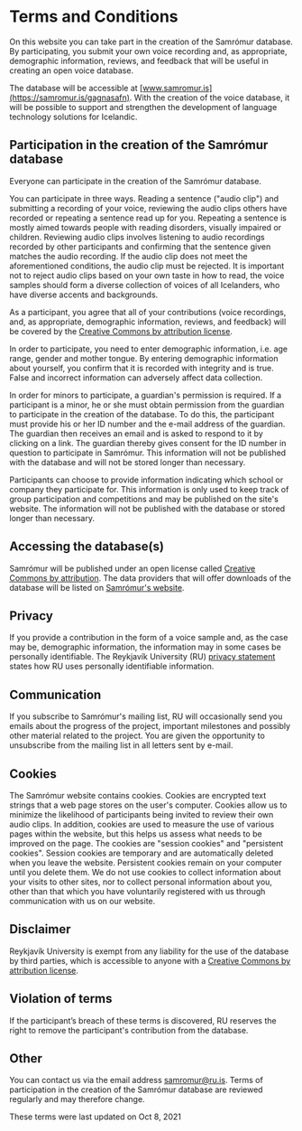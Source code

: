 # Terms and Conditions

On this website you can take part in the creation of the Samrómur database. By participating, you submit your own voice recording and, as appropriate, demographic information, reviews, and feedback that will be useful in creating an open voice database.

The database will be accessible at [www.samromur.is](https://samromur.is/gagnasafn). With the creation of the voice database, it will be possible to support and strengthen the development of language technology solutions for Icelandic.

## Participation in the creation of the Samrómur database

Everyone can participate in the creation of the Samrómur database.

You can participate in three ways. Reading a sentence ("audio clip") and submitting a recording of your voice, reviewing the audio clips others have recorded or repeating a sentence read up for you. Repeating a sentence is mostly aimed towards people with reading disorders, visually impaired or children. Reviewing audio clips involves listening to audio recordings recorded by other participants and confirming that the sentence given matches the audio recording. If the audio clip does not meet the aforementioned conditions, the audio clip must be rejected. It is important not to reject audio clips based on your own taste in how to read, the voice samples should form a diverse collection of voices of all Icelanders, who have diverse accents and backgrounds.

As a participant, you agree that all of your contributions (voice recordings, and, as appropriate, demographic information, reviews, and feedback) will be covered by the [Creative Commons by attribution license](https://creativecommons.org/licenses/by/4.0/).

In order to participate, you need to enter demographic information, i.e. age range, gender and mother tongue. By entering demographic information about yourself, you confirm that it is recorded with integrity and is true. False and incorrect information can adversely affect data collection.

In order for minors to participate, a guardian's permission is required. If a participant is a minor, he or she must obtain permission from the guardian to participate in the creation of the database. To do this, the participant must provide his or her ID number and the e-mail address of the guardian. The guardian then receives an email and is asked to respond to it by clicking on a link. The guardian thereby gives consent for the ID number in question to participate in Samrómur. This information will not be published with the database and will not be stored longer than necessary.

Participants can choose to provide information indicating which school or company they participate for. This information is only used to keep track of group participation and competitions and may be published on the site's website. The information will not be published with the database or stored longer than necessary.

## Accessing the database(s)

Samrómur will be published under an open license called [Creative Commons by attribution](https://creativecommons.org/licenses/by/4.0/). The data providers that will offer downloads of the database will be listed on [Samrómur's website](https://samromur.is/gagnasafn).

## Privacy

If you provide a contribution in the form of a voice sample and, as the case may be, demographic information, the information may in some cases be personally identifiable. The Reykjavík University (RU) [privacy statement](https://samromur.is/personuverndaryfirlysing) states how RU uses personally identifiable information.

## Communication

If you subscribe to Samrómur's mailing list, RU will occasionally send you emails about the progress of the project, important milestones and possibly other material related to the project. You are given the opportunity to unsubscribe from the mailing list in all letters sent by e-mail.

## Cookies

The Samrómur website contains cookies. Cookies are encrypted text strings that a web page stores on the user's computer. Cookies allow us to minimize the likelihood of participants being invited to review their own audio clips. In addition, cookies are used to measure the use of various pages within the website, but this helps us assess what needs to be improved on the page. The cookies are "session cookies" and "persistent cookies". Session cookies are temporary and are automatically deleted when you leave the website. Persistent cookies remain on your computer until you delete them. We do not use cookies to collect information about your visits to other sites, nor to collect personal information about you, other than that which you have voluntarily registered with us through communication with us on our website.

## Disclaimer

Reykjavík University is exempt from any liability for the use of the database by third parties, which is accessible to anyone with a [Creative Commons by attribution license](https://creativecommons.org/licenses/by/4.0/).

## Violation of terms

If the participant’s breach of these terms is discovered, RU reserves the right to remove the participant's contribution from the database.

## Other

You can contact us via the email address samromur@ru.is. Terms of participation in the creation of the Samrómur database are reviewed regularly and may therefore change.

These terms were last updated on Oct 8, 2021

